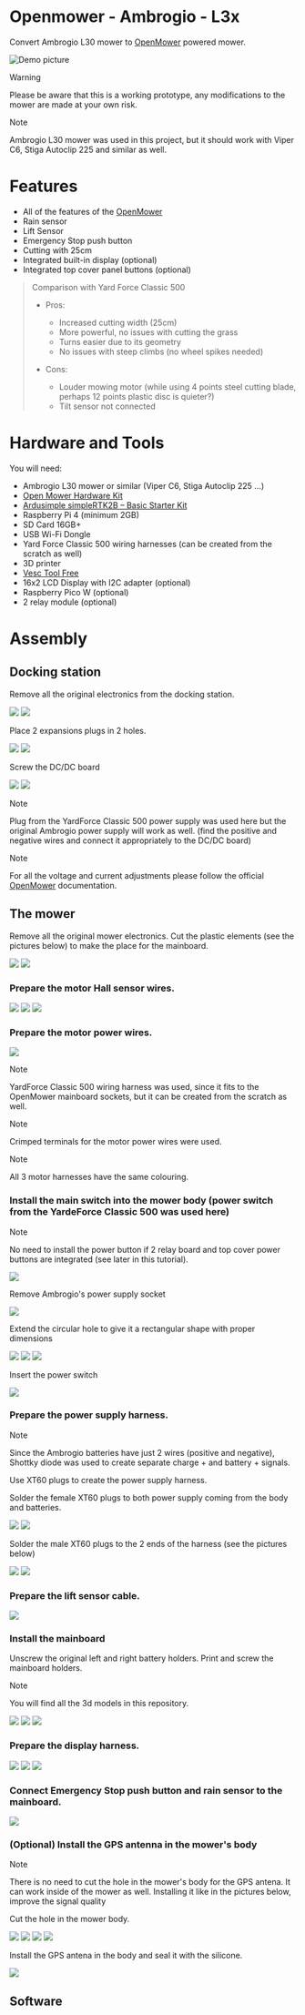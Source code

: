 # Openmower - Ambrogio - L3x
Convert Ambrogio L30 mower to [OpenMower](https://openmower.de) powered mower.

![Demo picture](readme/IMG_7961.JPG)

> [!WARNING]
> Please be aware that this is a working prototype, any modifications to the mower are made at your own risk.

> [!NOTE]
> Ambrogio L30 mower was used in this project, but it should work with Viper C6, Stiga Autoclip 225 and similar as well.

# Features

* All of the features of the [OpenMower](https://openmower.de)
* Rain sensor
* Lift Sensor
* Emergency Stop push button
* Cutting with 25cm
* Integrated built-in display (optional)
* Integrated top cover panel buttons (optional)


> Comparison with Yard Force Classic 500
> * Pros:
>   * Increased cutting width (25cm)
>   * More powerful, no issues with cutting the grass
>   * Turns easier due to its geometry
>   * No issues with steep climbs (no wheel spikes needed)
>
> * Cons:
>   * Louder mowing motor (while using 4 points steel cutting blade, perhaps 12 points plastic disc is quieter?)
>   * Tilt sensor not connected

# Hardware and Tools

You will need:

* Ambrogio L30 mower or similar (Viper C6, Stiga Autoclip 225 ...)
* [Open Mower Hardware Kit](https://shop.devops.care/10-openmower)
* [Ardusimple simpleRTK2B – Basic Starter Kit](https://www.ardusimple.com/product/simplertk2b-basic-starter-kit-ip65/)
* Raspberry Pi 4 (minimum 2GB)
* SD Card 16GB+
* USB Wi-Fi Dongle
* Yard Force Classic 500 wiring harnesses (can be created from the scratch as well)
* 3D printer
* [Vesc Tool Free](https://vesc-project.com/node/17)
* 16x2 LCD Display with I2C adapter (optional)
* Raspberry Pico W (optional)
* 2 relay module (optional)

# Assembly

## Docking station

Remove all the original electronics from the docking station.

![](readme/IMG_7514.JPG)
![](readme/IMG_7508.JPG)

Place 2 expansions plugs in 2 holes.

![](readme/IMG_7511.JPG)
![](readme/IMG_7512.JPG)

Screw the DC/DC board

![](readme/IMG_7513.JPG)
![](readme/IMG_7510.JPG)

> [!NOTE]
> Plug from the YardForce Classic 500 power supply was used here but the original Ambrogio power supply will work as well.
(find the positive and negative wires and connect it appropriately to the DC/DC board)

> [!NOTE]
> For all the voltage and current adjustments please follow the official [OpenMower](https://openmower.de) documentation.


## The mower

Remove all the original mower electronics.
Cut the plastic elements (see the pictures below) to make the place for the mainboard.

![](readme/IMG_7551.JPG)
![](readme/IMG_7552.JPG)


### Prepare the motor Hall sensor wires.

![](readme/IMG_7787.JPG)
![](readme/IMG_7790.JPG)
![](readme/IMG_7791.JPG)

### Prepare the motor power wires.

![](readme/IMG_7542.JPG)

> [!NOTE]
> YardForce Classic 500 wiring harness was used, since it fits to the OpenMower mainboard sockets, but it can be created from the scratch as well.

> [!NOTE]
> Crimped terminals for the motor power wires were used.

> [!NOTE]
> All 3 motor harnesses have the same colouring.

### Install the main switch into the mower body (power switch from the YardeForce Classic 500 was used here)
> [!NOTE]
> No need to install the power button if 2 relay board and top cover power buttons are integrated (see later in this tutorial).

![](readme/IMG_7516.JPG)

Remove Ambrogio's power supply socket

![](readme/IMG_7515.JPG)

Extend the circular hole to give it a rectangular shape with proper dimensions

![](readme/IMG_7517.JPG)
![](readme/IMG_7518.JPG)
![](readme/IMG_7519.JPG)

Insert the power switch

![](readme/IMG_7520.JPG)

### Prepare the power supply harness.
> [!NOTE]
> Since the Ambrogio batteries have just 2 wires (positive and negative), Shottky diode was used to create separate charge + and battery + signals.

Use XT60 plugs to create the power supply harness.

Solder the female XT60 plugs to both power supply coming from the body and batteries.

![](readme/IMG_7548.JPG)
![](readme/IMG_7549.JPG)

Solder the male XT60 plugs to the 2 ends of the harness (see the pictures below)

![](readme/IMG_7546.JPG)
![](readme/IMG_7547.JPG)

### Prepare the lift sensor cable.

![](readme/IMG_7797.JPG)

### Install the mainboard

Unscrew the original left and right battery holders.
Print and screw the mainboard holders.
> [!NOTE]
> You will find all the 3d models in this repository.

![](readme/IMG_7809.JPG)
![](readme/IMG_7810.JPG)
![](readme/IMG_7811.JPG)

### Prepare the display harness.

![](readme/IMG_7829.JPG)
![](readme/IMG_7794.JPG)
![](readme/IMG_7789.JPG)

### Connect Emergency Stop push button and rain sensor to the mainboard.

![](readme/IMG_7917.JPG)

### (Optional) Install the GPS antenna in the mower's body

> [!NOTE]
> There is no need to cut the hole in the mower's body for the GPS antena. It can work inside of the mower as well.
> Installing it like in the pictures below, improve the signal quality

Cut the hole in the mower body.

![](readme/IMG_7521.JPG)
![](readme/IMG_7522.JPG)
![](readme/IMG_7523.JPG)
![](readme/IMG_7524.JPG)

Install the GPS antena in the body and seal it with the silicone.

![](readme/IMG_7535.JPG)

## Software
